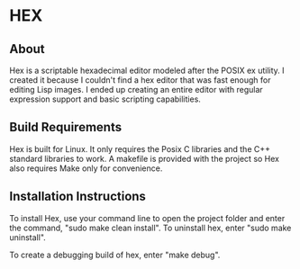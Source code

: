 HEX
===

About
-----
Hex is a scriptable hexadecimal editor modeled after the POSIX ex utility. I
created it because I couldn't find a hex editor that was fast enough for editing
Lisp images. I ended up creating an entire editor with regular expression
support and basic scripting capabilities.

Build Requirements
------------------
Hex is built for Linux.
It only requires the Posix C libraries and the C++ standard libraries to work.
A makefile is provided with the project so Hex also requires Make only for
convenience.

Installation Instructions
-------------------------
To install Hex, use your command line to open the project folder and enter the
command, "sudo make clean install". To uninstall hex, enter
"sudo make uninstall".

To create a debugging build of hex, enter "make debug".
